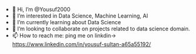- 👋 Hi, I’m @Yousuf2000
- 👀 I’m interested in Data Science, Machine Learning, AI
- 🌱 I’m currently learning about Data Science
- 💞️ I’m looking to collaborate on projects related to data science domain.
- 📫 How to reach me: ping me on linkdin-> https://www.linkedin.com/in/yousuf-sultan-a65a55192/

<!---
Yousuf2000/Yousuf2000 is a ✨ special ✨ repository because its `README.md` (this file) appears on your GitHub profile.
You can click the Preview link to take a look at your changes.
--->
